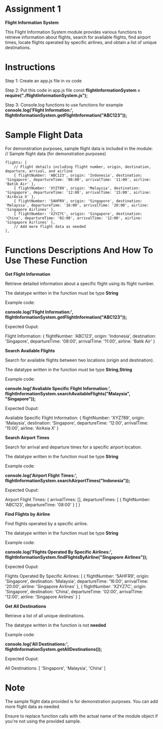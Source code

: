 # Assignment 1

**Flight Information System**  

This Flight Information System module provides various functions to retrieve information about flights, search for available flights, find airport times, locate flights operated by specific airlines, and obtain a list of unique destinations.

# Instructions
Step 1: Create an app.js file in vs code  

Step 2: Put this code in app.js file const **flightInformationSystem = require("./flightInformationSystem.js");**  

Step 3: Console.log functions to use functions for example 
**console.log('Flight Information:', flightInformationSystem.getFlightInformation("ABC123"));** 

# **Sample Flight Data**  
For demonstration purposes, sample flight data is included in the module:  
 // Sample flight data (for demonstration purposes)
 
    flights: [
        // Flight details including flight number, origin, destination, departure, arrival, and airline
        { flightNumber: 'ABC123', origin: 'Indonesia', destination: 'Singapore', departureTime: '08:00', arrivalTime: '11:00', airline: 'Batik Air' },
        { flightNumber: 'XYZ789', origin: 'Malaysia', destination: 'Singapore', departureTime: '12:00', arrivalTime: '15:00', airline: 'AirAsia X' },
        { flightNumber: '5AHFR9', origin: 'Singapore', destination: 'Malaysia', departureTime: '16:00', arrivalTime: '20:00', airline: 'Singapore Airlines' },
        { flightNumber: 'X2YZ7C', origin: 'Singapore', destination: 'China', departureTime: '02:00', arrivalTime: '12:00', airline: 'Singapore Airlines' },
        // Add more flight data as needed
    ],
    
# Functions Descriptions And How To Use These Function    
**Get Flight Information**  

Retrieve detailed information about a specific flight using its flight number.  

The datatype written in the function must be type **String**  

Example code:  

**console.log('Flight Information:', flightInformationSystem.getFlightInformation("ABC123"));**  

Expected Ouput:  

Flight Information: {
  flightNumber: 'ABC123',
  origin: 'Indonesia',
  destination: 'Singapore',
  departureTime: '08:00',
  arrivalTime: '11:00',
  airline: 'Batik Air'
}

**Search Available Flights**  

Search for available flights between two locations (origin and destination).  

The datatype written in the function must be type **String**,**String**  

Example code:  

**console.log('Avaliable Specific Flight Information:', flightInformationSystem.searchAvailableFlights("Malaysia", "Singapore"));**  

Expected Ouput:  

Avaliable Specific Flight Information: {
  flightNumber: 'XYZ789',
  origin: 'Malaysia',
  destination: 'Singapore',
  departureTime: '12:00',
  arrivalTime: '15:00',
  airline: 'AirAsia X'
}

**Search Airport Times**  

Search for arrival and departure times for a specific airport location.  

The datatype written in the function must be type **String**  

Example code:  

**console.log('Airport Flight Times:', flightInformationSystem.searchAirportTimes("Indonesia"));**  

Expected Ouput:  

Airport Flight Times: {
  arrivalTimes: [],
  departureTimes: [ { flightNumber: 'ABC123', departureTime: '08:00' } ]
}

**Find Flights by Airline**  

Find flights operated by a specific airline.  

The datatype written in the function must be type **String**  

Example code:  

**console.log('Flights Operated By Specific Airlines:', flightInformationSystem.findFlightsByAirline("Singapore Airlines"));**  

Expected Ouput:  

Flights Operated By Specific Airlines: [
  {
    flightNumber: '5AHFR9',
    origin: 'Singapore',
    destination: 'Malaysia',
    departureTime: '16:00',
    arrivalTime: '20:00',
    airline: 'Singapore Airlines'
  },
  {
    flightNumber: 'X2YZ7C',
    origin: 'Singapore',
    destination: 'China',
    departureTime: '02:00',
    arrivalTime: '12:00',
    airline: 'Singapore Airlines'
  }
]

**Get All Destinations**  

Retrieve a list of all unique destinations.  

The datatype written in the function is not **needed**  

Example code:  

**console.log('All Destinations:', flightInformationSystem.getAllDestinations());**  

Expected Ouput:  

All Destinations: [ 'Singapore', 'Malaysia', 'China' ]

# Note
The sample flight data provided is for demonstration purposes. You can add more flight data as needed.  

Ensure to replace function calls with the actual name of the module object if you're not using the provided sample.

